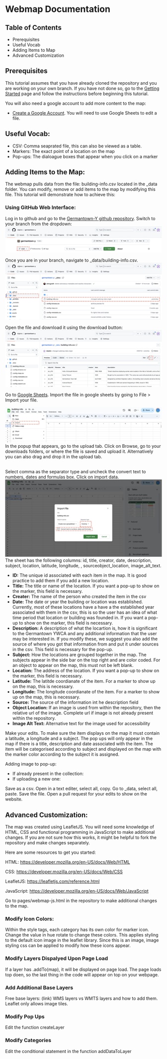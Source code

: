 
<!-- ToDo: 
- Add images!! with instructions
- Write instructions on how to edit the csv and reupload once modified
- Elaborate advanced customization
- Add code snippets-->
# Webmap Documentation

## Table of Contents
- Prerequisites
- Useful Vocab
- Adding Items to Map
- Advanced Customization

## Prerequisites
This tutorial assumes that you have already cloned the repository and you are working on your own branch. If you have not done so, go to the [Getting Started](https://github.com/digbmc/germantown-y/docs/background-info.md) page and follow the instructions before beginning this tutorial.

You will also need a google account to add more content to the map:
-   [Create a Google Account](https://support.google.com/accounts/answer/27441?hl=en). You will need to use Google Sheets to edit a file.
## Useful Vocab:
- CSV: Comma seaprated file, this can also be viewed as a table.
- Markers: The exact point of a location on the map
- Pop-ups: The dialoague boxes that appear when you click on a marker
## Adding Items to the Map:
The webmap pulls data from the file: building-info.csv located in the _data folder. You can modify, remove or add items to the map by modifying this file. This tutorial will demonstrate how to achieve this:

### Using GitHub Web Interface:
Log in to github and go to the [Germantown-Y github repository](https://github.com/digbmc/germantown-y). Switch to your branch from the dropdown:
![Branches Dropdown](screenshots/webmap-docs-2.png)

Once you are in your branch, navigate to _data/building-info.csv. 
![Branches Dropdown](screenshots/webmap-docs-3.png)


Open the file and download it using the download button:
![Download Button](screenshots/webmap-docs-5.png)

Go to [Google Sheets](https://docs.google.com/spreadsheets/u/0/). 
Import the file in google sheets by going to File > Import your file. 


![Import Button](screenshots/webmap-docs-4.png)
In the popup that appears, go to the upload tab. Click on Browse, go to your downloads folders, or where the file is saved and upload it. Alternatively you can also drag and drop it in the upload tab.  
![]()

Select comma as the separator type and uncheck the convert text to numbers, dates and formulas box. Click on import data.
![Import file dialogue box](screenshots/webmap-docs-6.png)
The sheet has the following columns: id, title, creator, date, description, subject, location, latitude, longitude, , sourceobject_location, image_alt_text. 
- **ID:** The unique id associated with each item in the map. It is good practice to add them if you add a new location.
- **Title:** The title or name of the location. If you want a pop-up to show on the marker, this field is necessary.
- **Creater:** The name of the person who created the item in the csv
- **Date:** The date or year the building or location was established. Currently, most of these locations have a have a the established year associated with them in the csv, this is so the user has an idea of what time period that location or building was founded in. If you want a pop-up to show on the marker, this field is necessary.
- **Description:** A description of what the locartion is, how it is significant to the Germantown YWCA and any additional information that the user may be interested in. If you modify these, we suggest you also add the source of where you got that information from and put it under sources in the csv. This field is necessary for the pop-up.
- **Subject:** How the locations are grouped together in the map. The subjects appear in the side bar on the top right and are color coded. For an object to appear on the map, this must not be left blank.
- **Location:** The address of the location. If you want a pop-up to show on the marker, this field is necessary.
- **Latitude:** The latitde coordianate of the item. For a marker to show up on the map, this is necessary.
- **Longitude:** The longitude coordianate of the item. For a marker to show up on the map, this is necessary.
- **Source:** The source of the information int he description field
- **Object Location:** If an image is used from within the repository, then the relative url of the image. Complete url if image is not already present within the repository.
- **Image Alt Text:** Alternative text for the image used for accessibility 


Make your edits. To make sure the item displays on the map it must contain a latitude, a longitude and a subject. The pop ups will only appear in the map if there is a title,   description and date associated with the item. The item will be categorised according to subject and displayed on the map with the marker color according to the subject it is assigned. 

Adding image to pop-up:
- If already present in the collection:
- If uploading a new one:

Save as a csv. Open in a text editer, select all, copy. Go to _data, select all, paste. Save the file. Open a pull request for your edits to show on the website.
## Advanced Customization:
The map was created using LeafletJS. You will need some knowledge of HTML, CSS and functional programming in JavaScript to make additional changes. If you are not sure how this works, it might be helpful to fork the repository and make changes separately.

Here are some resources to get you started:

HTML: https://developer.mozilla.org/en-US/docs/Web/HTML

CSS: https://developer.mozilla.org/en-US/docs/Web/CSS

LeafletJS: https://leafletjs.com/reference.html

JavaScript: https://developer.mozilla.org/en-US/docs/Web/JavaScript

Go to pages/webmap-js.html in the repository to make additional changes to the map.

### Modify Icon Colors:
Within the style tags, each category has its own color for marker icon. Change the value in hue rotate to change these colors. This applies styling to the default icon image in the leaflet library. Since this is an image, image styling css can be applied to modify how these icons appear.

### Modify Layers Dispalyed Upon Page Load
If a layer has .addTo(map), it will be displayed on page load. The page loads top doen, so the last thing in the code will appear on top on your webpage.
### Add Additional Base Layers
Free base layers: (link)
WMS layers vs WMTS layers and how to add them. Leaflet only allows image tiles.

### Modify Pop Ups
Edit the function createLayer

### Modify Categories
Edit the conditional statement in the function addDataToLayer



